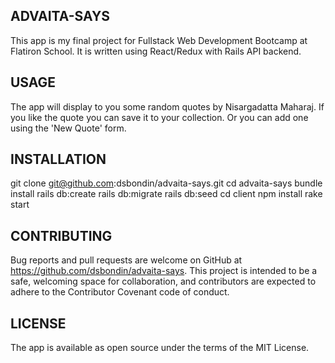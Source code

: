 ## ADVAITA-SAYS
This app is my final project for Fullstack Web Development Bootcamp at Flatiron School. It is written using React/Redux with Rails API backend.

## USAGE
The app will display to you some random quotes by Nisargadatta Maharaj. If you like the quote you can save it to your collection. Or you can add one using the 'New Quote' form.

## INSTALLATION
git clone git@github.com:dsbondin/advaita-says.git
cd advaita-says
bundle install
rails db:create
rails db:migrate
rails db:seed
cd client
npm install
rake start

## CONTRIBUTING
Bug reports and pull requests are welcome on GitHub at https://github.com/dsbondin/advaita-says. This project is intended to be a safe, welcoming space for collaboration, and contributors are expected to adhere to the Contributor Covenant code of conduct.

## LICENSE
The app is available as open source under the terms of the MIT License.
